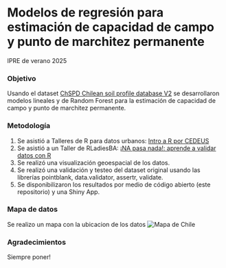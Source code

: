# Modelos de regresión para estimación de capacidad de campo y punto de marchitez permanente
IPRE de verano 2025

### Objetivo
Usando el dataset [ChSPD Chilean soil profile database V2](https://zenodo.org/records/13870760) se desarrollaron modelos lineales y de Random Forest para la estimación de capacidad de campo y punto de marchitez permanente.

### Metodología
1. Se asistió a Talleres de R para datos urbanos: [Intro a R por CEDEUS](https://github.com/Saryace/intro_r_cedeus)
2. Se asistió a un Taller de RLadiesBA: [¡NA pasa nada!: aprende a validar datos con R](https://mcnanton.github.io/RladiesBA-TallerValidacionDatos/)
3. Se realizó una visualización geoespacial de los datos.
4. Se realizó una validación y testeo del dataset original usando las librerías pointblank, data.validator, assertr, validate.
5. Se disponibilizaron los resultados por medio de código abierto (este repositorio) y una Shiny App.

### Mapa de datos
Se realizo un mapa con la ubicacion de los datos ![Mapa de Chile](shiny_shp/mapa_chile.png)

### Agradecimientos
Siempre poner!

